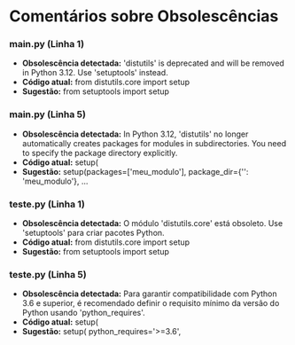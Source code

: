 # Comentários sobre Obsolescências

### main.py (Linha 1)
- **Obsolescência detectada:** 'distutils' is deprecated and will be removed in Python 3.12. Use 'setuptools' instead.
- **Código atual:** from distutils.core import setup
- **Sugestão:** from setuptools import setup


### main.py (Linha 5)
- **Obsolescência detectada:** In Python 3.12, 'distutils' no longer automatically creates packages for modules in subdirectories. You need to specify the package directory explicitly.
- **Código atual:**     setup(
- **Sugestão:**     setup(packages=['meu_modulo'],
        package_dir={'': 'meu_modulo'},
        ...


### teste.py (Linha 1)
- **Obsolescência detectada:** O módulo 'distutils.core' está obsoleto. Use 'setuptools' para criar pacotes Python.
- **Código atual:** from distutils.core import setup
- **Sugestão:** from setuptools import setup


### teste.py (Linha 5)
- **Obsolescência detectada:** Para garantir compatibilidade com Python 3.6 e superior, é recomendado definir o requisito mínimo da versão do Python usando 'python_requires'.
- **Código atual:**     setup(
- **Sugestão:**     setup(
        python_requires='>=3.6',
        

